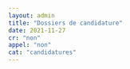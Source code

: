 ```yaml
---
layout: admin
title: "Dossiers de candidature"
date: 2021-11-27
cr: "non"
appel: "non"
cat: "candidatures"
---
```

